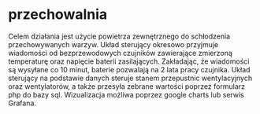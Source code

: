 # przechowalnia
Celem działania jest użycie powietrza zewnętrznego do schłodzenia przechowywanych warzyw. Układ sterujący okresowo przyjmuje wiadomości od bezprzewodowych czujników zawierające zmierzoną temperaturę oraz napięcie baterii zasilających. Zakładając, że  wiadomości są wysyłane co 10 minut, baterie pozwalają na 2 lata pracy czujnika. Układ sterujący na podstawie danych steruje stanem przepustnic wentylacyjnych oraz wentylatorów, a także przesyła zebrane wartości poprzez formularz php do bazy sql. Wizualizacja  możliwa poprzez google charts lub serwis Grafana.

